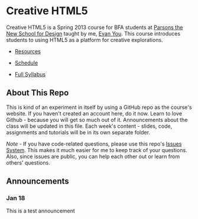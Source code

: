 Creative HTML5
==============

Creative HTML5 is a Spring 2013 course for BFA students at [Parsons the New School for Design](http://www.newschool.edu/parsons/) taught by me, [Evan You](http://www.youyuxi.com). This course introduces students to using HTML5 as a platform for creative explorations.

- [Resources](https://github.com/yyx990803/creative-html5/blob/master/RESOURCES.md)

- [Schedule](https://github.com/yyx990803/creative-html5/blob/master/SCHEDULE.md)

- <a href="https://docs.google.com/document/d/1LZ_fJCAgS8VPH1v8JwJzqTzpvikqe7M9Ijlz8Dshhlo/edit" target="_blank">Full Syllabus</a>

About This Repo
---------------

This is kind of an experiment in itself by using a GitHub repo as the course's website. If you haven't created an account here, do it now. Learn to love Github - because you will get so much out of it. Announcements about the class will be updated in this file. Each week's content - slides, code, assignments and tutorials will be in its own separate folder.

*Note* - If you have code-related questions, please use this repo's [Issues System](https://github.com/yyx990803/creative-html5/issues?state=open). This makes it much easier for me to keep track of your questions. Also, since issues are public, you can help each other out or learn from others' questions.

Announcements
-------------

### Jan 18

This is a test announcement